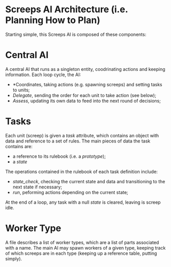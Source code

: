 # Screeps AI Architecture (i.e. Planning How to Plan)

Starting simple, this Screeps AI is composed of these components:

# Central AI

A central AI that runs as a singleton entity, coodrinating actions and keeping information. Each loop cycle, the AI:

* *Coordinates, taking actions (e.g. spawning screeps) and setting tasks to units;
* *Delegate*, sending the order for each unit to take action (see below);
* *Assess*, updating its own data to feed into the next round of decisions;

# Tasks

Each unit (screep) is given a *task* attribute, which contains an object with data and reference to a set of rules. The main pieces of data the task contains are:

* a reference to its rulebook (i.e. a *prototype*);
* a *state*

The operations contained in the rulebook of each task definition include:

* *state_check*, checking the current state and data and transitioning to the next state if necessary;
* *run*, peforming actions depending on the current state;

At the end of a loop, any task with a null *state* is cleared, leaving is screep idle.

# Worker Type

A file describes a list of worker types, which are a list of parts associated with a name. The main AI may spawn workers of a given type, keeping track of which screeps are in each type (keeping up a reference table, putting simply).